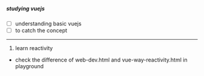 ##### studying vuejs

- [ ] understanding basic vuejs
- [ ] to catch the concept 

-------------
1. learn reactivity
 - check the difference of web-dev.html and vue-way-reactivity.html in playground